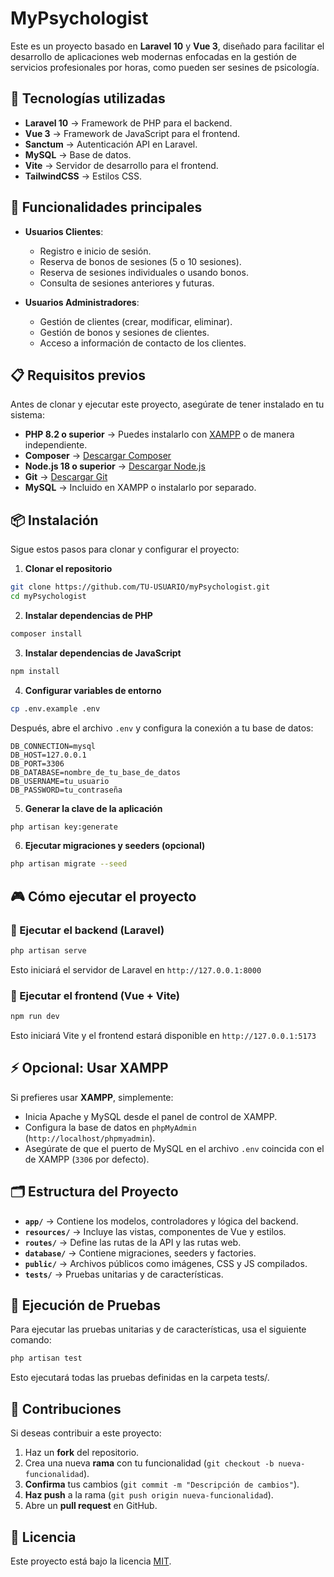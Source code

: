 # MyPsychologist

Este es un proyecto basado en **Laravel 10** y **Vue 3**, diseñado para facilitar el desarrollo de aplicaciones web modernas enfocadas en la gestión de servicios profesionales por horas, como pueden ser sesines de psicología. 

## 🚀 Tecnologías utilizadas
- **Laravel 10** → Framework de PHP para el backend.
- **Vue 3** → Framework de JavaScript para el frontend.
- **Sanctum** → Autenticación API en Laravel.
- **MySQL** → Base de datos.
- **Vite** → Servidor de desarrollo para el frontend.
- **TailwindCSS** → Estilos CSS.

## 📌 Funcionalidades principales
- **Usuarios Clientes**:
  - Registro e inicio de sesión.
  - Reserva de bonos de sesiones (5 o 10 sesiones).
  - Reserva de sesiones individuales o usando bonos.
  - Consulta de sesiones anteriores y futuras.

- **Usuarios Administradores**:
  - Gestión de clientes (crear, modificar, eliminar).
  - Gestión de bonos y sesiones de clientes.
  - Acceso a información de contacto de los clientes.

## 📋 Requisitos previos
Antes de clonar y ejecutar este proyecto, asegúrate de tener instalado en tu sistema:

- **PHP 8.2 o superior** → Puedes instalarlo con [XAMPP](https://www.apachefriends.org/index.html) o de manera independiente.
- **Composer** → [Descargar Composer](https://getcomposer.org/)
- **Node.js 18 o superior** → [Descargar Node.js](https://nodejs.org/)
- **Git** → [Descargar Git](https://git-scm.com/)
- **MySQL** → Incluido en XAMPP o instalarlo por separado.

## 📦 Instalación
Sigue estos pasos para clonar y configurar el proyecto:

1. **Clonar el repositorio**
```sh
git clone https://github.com/TU-USUARIO/myPsychologist.git
cd myPsychologist
```

2. **Instalar dependencias de PHP**
```sh
composer install
```

3. **Instalar dependencias de JavaScript**
```sh
npm install
```

4. **Configurar variables de entorno**
```sh
cp .env.example .env
```
Después, abre el archivo `.env` y configura la conexión a tu base de datos:
```env
DB_CONNECTION=mysql
DB_HOST=127.0.0.1
DB_PORT=3306
DB_DATABASE=nombre_de_tu_base_de_datos
DB_USERNAME=tu_usuario
DB_PASSWORD=tu_contraseña
```

5. **Generar la clave de la aplicación**
```sh
php artisan key:generate
```

6. **Ejecutar migraciones y seeders (opcional)**
```sh
php artisan migrate --seed
```

## 🎮 Cómo ejecutar el proyecto
### 🚀 Ejecutar el backend (Laravel)
```sh
php artisan serve
```
Esto iniciará el servidor de Laravel en `http://127.0.0.1:8000`

### 🎨 Ejecutar el frontend (Vue + Vite)
```sh
npm run dev
```
Esto iniciará Vite y el frontend estará disponible en `http://127.0.0.1:5173`

## ⚡ Opcional: Usar XAMPP
Si prefieres usar **XAMPP**, simplemente:
- Inicia Apache y MySQL desde el panel de control de XAMPP.
- Configura la base de datos en `phpMyAdmin` (`http://localhost/phpmyadmin`).
- Asegúrate de que el puerto de MySQL en el archivo `.env` coincida con el de XAMPP (`3306` por defecto).

## 🗂️ Estructura del Proyecto

- **`app/`** → Contiene los modelos, controladores y lógica del backend.
- **`resources/`** → Incluye las vistas, componentes de Vue y estilos.
- **`routes/`** → Define las rutas de la API y las rutas web.
- **`database/`** → Contiene migraciones, seeders y factories.
- **`public/`** → Archivos públicos como imágenes, CSS y JS compilados.
- **`tests/`** → Pruebas unitarias y de características.

## 🧪 Ejecución de Pruebas

Para ejecutar las pruebas unitarias y de características, usa el siguiente comando:

```sh
php artisan test
```

Esto ejecutará todas las pruebas definidas en la carpeta tests/.

## 🤝 Contribuciones
Si deseas contribuir a este proyecto:
1. Haz un **fork** del repositorio.
2. Crea una nueva **rama** con tu funcionalidad (`git checkout -b nueva-funcionalidad`).
3. **Confirma** tus cambios (`git commit -m "Descripción de cambios"`).
4. **Haz push** a la rama (`git push origin nueva-funcionalidad`).
5. Abre un **pull request** en GitHub.

## 📜 Licencia
Este proyecto está bajo la licencia [MIT](https://opensource.org/licenses/MIT).

